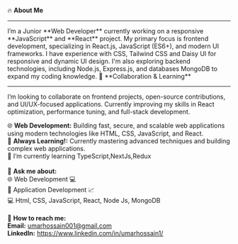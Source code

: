 🔥 **About Me**
<hr>
I’m a Junior **Web Developer** currently working on a responsive **JavaScript** and **React** project.
My primary focus is frontend development, specializing in React.js, JavaScript (ES6+), and modern UI frameworks.
I have experience with CSS, Tailwind CSS and Daisy UI for responsive and dynamic UI design.
I'm also exploring backend technologies, including Node.js, Express.js, and databases MongoDB to expand my coding knowledge.
🤝 **Collaboration & Learning**
<hr>
I’m looking to collaborate on frontend projects, open-source contributions, and UI/UX-focused applications.
Currently improving my skills in React optimization, performance tuning, and full-stack development.

🌐 **Web Development:** Building fast, secure, and scalable web applications using modern technologies like HTML, CSS, JavaScript, and React.
<br/>
🔎 **Always Learning!:** Currently mastering advanced techniques and building complex web applications.
<br/>
🌱 I’m currently learning TypeScript,NextJs,Redux
<br/>
<br/>
💬 **Ask me about:**
<br/>
🌐 Web Development 💻
<br/>
📱 Application Development 📈
<br/>
💻 Html, CSS, JavaScript, React, Node Js, MongoDB
<br/>
<br/>
📲 **How to reach me:**
 <br/>
        **Email:** umarhossain001@gmail.com
 <br/>
        **LinkedIn:** https://www.linkedin.com/in/umarhossain1/

